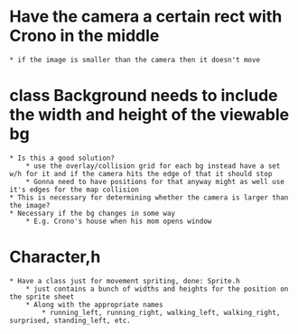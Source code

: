 # Have the camera a certain rect with Crono in the middle
	* if the image is smaller than the camera then it doesn't move

# class Background needs to include the width and height of the viewable bg
	* Is this a good solution?
		* use the overlay/collision grid for each bg instead have a set w/h for it and if the camera hits the edge of that it should stop
		* Gonna need to have positions for that anyway might as well use it's edges for the map collision
	* This is necessary for determining whether the camera is larger than the image?
	* Necessary if the bg changes in some way
		* E.g. Crono's house when his mom opens window

# Character,h
	* Have a class just for movement spriting, done: Sprite.h
		* just contains a bunch of widths and heights for the position on the sprite sheet
		* Along with the appropriate names
			* running_left, running_right, walking_left, walking_right, surprised, standing_left, etc.